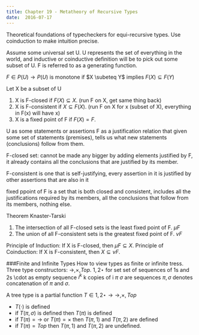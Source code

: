 ```yaml
---
title: Chapter 19 - Metatheory of Recursive Types
date:  2016-07-17
---
```


Theoretical foundations of typecheckers for equi-recursive types. Use coinduction
to make intuition precise.

Assume some universal set U. U represents the set of everything in the world, and
inductive or coinductive definition will be to pick out some subset of U. F is
referred to as a generating function.

$F \in P(U) \to P(U)$ is monotone if $X \subeteq Y$ implies $F(X) \subseteq F(Y)$

Let X be a subset of U

1. X is F-closed if $F(X) \subseteq X$. (run F on X, get same thing back)
2. X is F-consistent if $X \subseteq F(X)$. (run F on X for x (subset of X), everything in F(x) will have x)
3. X is a fixed point of F if $F(X) = F$.

U as some statements or assertions
F as a justification relation that given some set of statements (premises), tells
us what new statements (conclusions) follow from them.

F-closed set: cannot be made any bigger by adding elements justified by F, it
already contains all the conclusions that are justified by its member.

F-consistent is one that is self-justifying, every assertion in it is
justified by other assertions that are also in it

fixed ppoint of F is a set that is both closed and consistent, includes all the
justifications required by its members, all the conclusions that follow from its members,
nothing else.

Theorem Knaster-Tarski

1. The intersection of all F-closed sets is the least fixed point of F. $\mu F$
2. The union of all F-consistent sets is the greatest fixed point of F. $vF$

Principle of Induction: If X is F-closed, then $\mu F \subseteq X$.
Principle of Coinduction: If X is F-consistent, then $X \subseteq vF$.

###Finite and Infinite Types
How to view types as finite or infinite tress.
Three type constructors: $\to$,$\times$,$Top$.
${1,2}\star$ for set set of sequences of 1s and 2s
\cdot as empty sequence
$i^k$ k copies of i
$\pi$ $\sigma$ are sequences
$\pi,\sigma$ denotes concatenation of $\pi$ and $\sigma$.

A tree type is a partial function $T \in {1,2}\star \to {\to, \times, Top}$
 - $T(\cdot)$ is defined
 - if $T(\pi,\sigma)$ is defined then $T(\pi)$ is defined
 - if $T(\pi) = \to$  or $T(\pi) = \times$ then $T(\pi,1)$ and $T(\pi,2)$ are defined
 - if $T(\pi) = Top$ then $T(\pi,1)$ and $T(\pi,2)$ are undefined.
